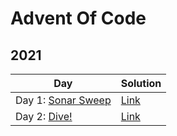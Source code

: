 # Advent Of Code

## 2021

|          Day            | Solution |
| ----------------------- | --------------------------------------------------------------------------------------------------- |
| Day 1: [Sonar Sweep](https://adventofcode.com/2021/day/1) | [Link](https://github.com/BFadairo/advent-of-code/blob/main/src/com/bfadairo/y2021/SonarSweep.java) |
| Day 2: [Dive!](https://adventofcode.com/2021/day/1)       | [Link](https://github.com/BFadairo/advent-of-code/blob/main/src/com/bfadairo/y2021/Dive.java)       |